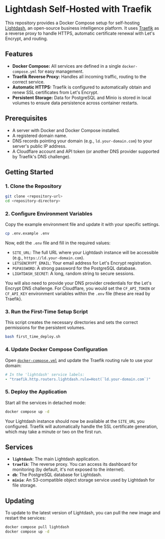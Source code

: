 # Lightdash Self-Hosted with Traefik

This repository provides a Docker Compose setup for self-hosting [Lightdash](https://www.lightdash.com/), an open-source business intelligence platform. It uses [Traefik](https://traefik.io/) as a reverse proxy to handle HTTPS, automatic certificate renewal with Let's Encrypt, and routing.

## Features

-   **Docker Compose:** All services are defined in a single `docker-compose.yml` for easy management.
-   **Traefik Reverse Proxy:** Handles all incoming traffic, routing to the correct service.
-   **Automatic HTTPS:** Traefik is configured to automatically obtain and renew SSL certificates from Let's Encrypt.
-   **Persistent Storage:** Data for PostgreSQL and Minio is stored in local volumes to ensure data persistence across container restarts.

## Prerequisites

-   A server with Docker and Docker Compose installed.
-   A registered domain name.
-   DNS records pointing your domain (e.g., `ld.your-domain.com`) to your server's public IP address.
-   A Cloudflare account and API token (or another DNS provider supported by Traefik's DNS challenge).

## Getting Started

### 1. Clone the Repository

```bash
git clone <repository-url>
cd <repository-directory>
```

### 2. Configure Environment Variables

Copy the example environment file and update it with your specific settings.

```bash
cp .env.example .env
```

Now, edit the `.env` file and fill in the required values:

-   `SITE_URL`: The full URL where your Lightdash instance will be accessible (e.g., `https://ld.your-domain.com`).
-   `LETSENCRYPT_EMAIL`: Your email address for Let's Encrypt registration.
-   `PGPASSWORD`: A strong password for the PostgreSQL database.
-   `LIGHTDASH_SECRET`: A long, random string to secure sessions.

You will also need to provide your DNS provider credentials for the Let's Encrypt DNS challenge. For Cloudflare, you would set the `CF_API_TOKEN` or `CF_API_KEY` environment variables within the `.env` file (these are read by Traefik).

### 3. Run the First-Time Setup Script

This script creates the necessary directories and sets the correct permissions for the persistent volumes.

```bash
bash first_time_deploy.sh
```

### 4. Update Docker Compose Configuration

Open [`docker-compose.yml`](docker-compose.yml) and update the Traefik routing rule to use your domain:

```yaml
# In the 'lightdash' service labels:
- "traefik.http.routers.lightdash.rule=Host(`ld.your-domain.com`)"
```

### 5. Deploy the Application

Start all the services in detached mode:

```bash
docker compose up -d
```

Your Lightdash instance should now be available at the `SITE_URL` you configured. Traefik will automatically handle the SSL certificate generation, which may take a minute or two on the first run.

## Services

-   **`lightdash`**: The main Lightdash application.
-   **`traefik`**: The reverse proxy. You can access its dashboard for monitoring (by default, it's not exposed to the internet).
-   **`db`**: The PostgreSQL database for Lightdash.
-   **`minio`**: An S3-compatible object storage service used by Lightdash for file storage.

## Updating

To update to the latest version of Lightdash, you can pull the new image and restart the services:

```bash
docker compose pull lightdash
docker compose up -d
```
